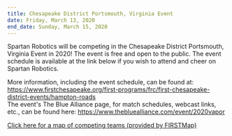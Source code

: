 ```yaml
---
title: Chesapeake District Portsmouth, Virginia Event
date: Friday, March 13, 2020
end_date: Sunday, March 15, 2020
---
```


Spartan Robotics will be competing in the Chesapeake District Portsmouth, Virginia Event in 2020!
The event is free and open to the public. The event schedule is available at the link below if you wish
to attend and cheer on Spartan Robotics.

More information, including the event schedule, can be found at:
<a class="link breakall" target="_blank" href="https://www.firstchesapeake.org/first-programs/frc/first-chesapeake-district-events/hampton-roads">
  https://www.firstchesapeake.org/first-programs/frc/first-chesapeake-district-events/hampton-roads
</a>
<br>
The event's The Blue Alliance page, for match schedules, webcast links, etc., can be found here:
<a class="link breakall" target="_blank" href="https://www.thebluealliance.com/event/2020vapor">
  https://www.thebluealliance.com/event/2020vapor
</a>

<a class="link breakall" target="_blank" href="https://firstmap.github.io/?filter=e-2020vapor&lat=37.5189719661254&lng=-78.51738778173421&zoom=7">
  Click here for a map of competing teams (provided by FIRSTMap)
</a>